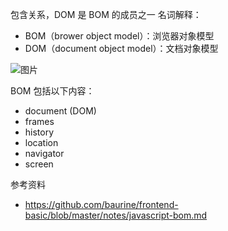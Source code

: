 包含关系，DOM 是 BOM 的成员之一
名词解释：
- BOM（brower object model）：浏览器对象模型
- DOM（document object model）：文档对象模型

![图片](http://images.leyla.top/note/Pastedimage20240621093711.png)

BOM 包括以下内容：

- document (DOM)
- frames
- history
- location
- navigator
- screen

参考资料
- https://github.com/baurine/frontend-basic/blob/master/notes/javascript-bom.md